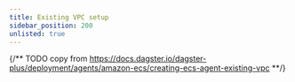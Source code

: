 ```yaml
---
title: Existing VPC setup
sidebar_position: 200
unlisted: true
---
```


{/** TODO copy from https://docs.dagster.io/dagster-plus/deployment/agents/amazon-ecs/creating-ecs-agent-existing-vpc **/}
